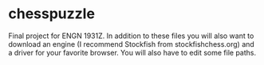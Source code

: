 # chesspuzzle
Final project for ENGN 1931Z. 
In addition to these files you will also want to download an engine (I recommend Stockfish from stockfishchess.org) and a driver for your favorite browser.  You will also have to edit some file paths.
